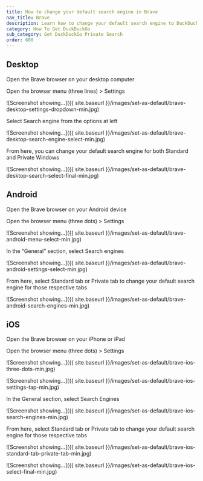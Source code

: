 ```yaml
---
title: How to change your default search engine in Brave
nav_title: Brave
description: Learn how to change your default search engine to DuckDuckGo in Brave for desktop, Android, and iOS.
category: How To Get DuckDuckGo
sub_category: Get DuckDuckGo Private Search
order: 600
---
```


## Desktop

Open the Brave browser on your desktop computer

Open the browser menu (three lines) > Settings

![Screenshot showing...]({{ site.baseurl }}/images/set-as-default/brave-desktop-settings-dropdown-min.jpg)

Select Search engine from the options at left

![Screenshot showing...]({{ site.baseurl }}/images/set-as-default/brave-desktop-search-engine-select-min.jpg)

From here, you can change your default search engine for both Standard and Private Windows

![Screenshot showing...]({{ site.baseurl }}/images/set-as-default/brave-desktop-search-select-final-min.jpg)

## Android

Open the Brave browser on your Android device

Open the browser menu (three dots) > Settings

![Screenshot showing...]({{ site.baseurl }}/images/set-as-default/brave-android-menu-select-min.jpg)

In the “General” section, select Search engines

![Screenshot showing...]({{ site.baseurl }}/images/set-as-default/brave-android-settings-select-min.jpg)

From here, select Standard tab or Private tab to change your default search engine for those respective tabs

![Screenshot showing...]({{ site.baseurl }}/images/set-as-default/brave-android-search-engines-min.jpg)

## iOS

Open the Brave browser on your iPhone or iPad

Open the browser menu (three dots) > Settings

![Screenshot showing...]({{ site.baseurl }}/images/set-as-default/brave-ios-three-dots-min.jpg)

![Screenshot showing...]({{ site.baseurl }}/images/set-as-default/brave-ios-settings-tap-min.jpg)

In the General section, select Search Engines

![Screenshot showing...]({{ site.baseurl }}/images/set-as-default/brave-ios-search-engines-min.jpg)

From here, select Standard tab or Private tab to change your default search engine for those respective tabs

![Screenshot showing...]({{ site.baseurl }}/images/set-as-default/brave-ios-standard-tab-private-tab-min.jpg)

![Screenshot showing...]({{ site.baseurl }}/images/set-as-default/brave-ios-select-final-min.jpg)
